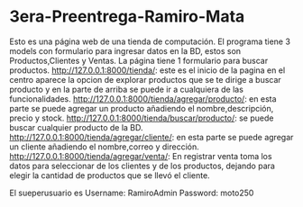 # 3era-Preentrega-Ramiro-Mata

Esto es una página web de una tienda de computación.
El programa tiene 3 models con formulario para ingresar datos en la BD, estos son Productos,Clientes y Ventas. La página tiene 1 formulario para buscar productos.
http://127.0.0.1:8000/tienda/: este es el inicio de la pagina en el centro aparece la opcion de explorar productos que se te dirige a buscar producto y en la parte de arriba se puede ir a cualquiera de las funcionalidades.
http://127.0.0.1:8000/tienda/agregar/producto/: en esta parte se puede agregar un producto añadiendo el nombre,descripción, precio y stock.
http://127.0.0.1:8000/tienda/buscar/producto/: se puede buscar cualquier producto de la BD.
http://127.0.0.1:8000/tienda/agregar/cliente/: en esta parte se puede agregar un cliente añadiendo el nombre,correo y dirección.
http://127.0.0.1:8000/tienda/agregar/venta/: En registrar venta toma los datos para seleccionar de los clientes y de los productos, dejando para elegir la cantidad de productos que se llevó el cliente.

El sueperusuario es 
Username: RamiroAdmin
Password: moto250

